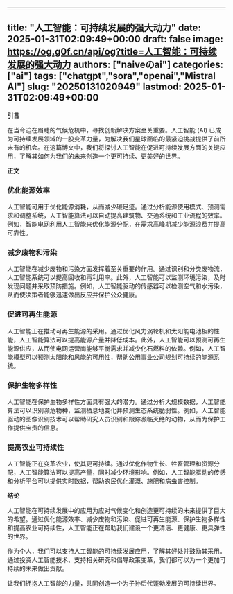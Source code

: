 
---
title: "人工智能：可持续发展的强大动力"
date: 2025-01-31T02:09:49+00:00
draft: false
image: https://og.g0f.cn/api/og?title=人工智能：可持续发展的强大动力
authors: ["naiveのai"]
categories: ["ai"]
tags: ["chatgpt","sora","openai","Mistral AI"]
slug: "20250131020949"
lastmod: 2025-01-31T02:09:49+00:00
---
**引言**

在当今迫在眉睫的气候危机中，寻找创新解决方案至关重要。人工智能 (AI) 已成为可持续发展领域的一股变革力量，为解决我们星球面临的最紧迫挑战提供了前所未有的机会。在这篇博文中，我们将探讨人工智能在促进可持续发展方面的关键应用，了解其如何为我们的未来创造一个更可持续、更美好的世界。

**正文**

### 优化能源效率

人工智能可用于优化能源消耗，从而减少碳足迹。通过分析能源使用模式、预测需求和调整系统，人工智能算法可以自动提高建筑物、交通系统和工业流程的效率。例如，智能电网利用人工智能来优化能源分配，在需求高峰期减少能源浪费并提高可靠性。

### 减少废物和污染

人工智能在减少废物和污染方面发挥着至关重要的作用。通过识别和分类废物流，人工智能系统可以提高回收和再利用率。此外，人工智能可以监测环境污染，及时发现问题并采取预防措施。例如，人工智能驱动的传感器可以检测空气和水污染，从而使决策者能够迅速做出反应并保护公众健康。

### 促进可再生能源

人工智能正在推动可再生能源的采用。通过优化风力涡轮机和太阳能电池板的性能，人工智能算法可以提高能源产量并降低成本。此外，人工智能可以预测可再生能源供应，从而使电网运营商能够平衡需求并减少化石燃料的依赖。例如，人工智能模型可以预测太阳能和风能的可用性，帮助公用事业公司规划可持续的能源系统。

### 保护生物多样性

人工智能在保护生物多样性方面具有强大的潜力。通过分析大规模数据，人工智能算法可以识别濒危物种，监测栖息地变化并预测生态系统脆弱性。例如，人工智能驱动的图像识别技术可以帮助研究人员识别和跟踪濒临灭绝的动物，从而为保护工作提供宝贵的信息。

### 提高农业可持续性

人工智能正在变革农业，使其更可持续。通过优化作物生长、牲畜管理和资源分配，人工智能算法可以提高产量，同时减少环境影响。例如，人工智能驱动的传感和分析平台可以提供实时数据，帮助农民优化灌溉、施肥和病虫害控制。

**结论**

人工智能在可持续发展中的应用为应对气候变化和创造更可持续的未来提供了巨大的希望。通过优化能源效率、减少废物和污染、促进可再生能源、保护生物多样性和提高农业可持续性，人工智能正在帮助我们建设一个更清洁、更健康、更具弹性的世界。

作为个人，我们可以支持人工智能的可持续发展应用，了解其好处并鼓励其采用。通过投资人工智能技术、支持相关研究和倡导政策变革，我们都可以为一个更加可持续的未来做出贡献。

让我们拥抱人工智能的力量，共同创造一个为子孙后代蓬勃发展的可持续世界。